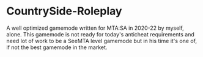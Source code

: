 # CountrySide-Roleplay
A well optimized gamemode written for MTA:SA in 2020-22 by myself, alone.
This gamemode is not ready for today's anticheat requirements and need lot of work to be a SeeMTA level gamemode but in his time it's one of, if not the best gamemode in the market.
